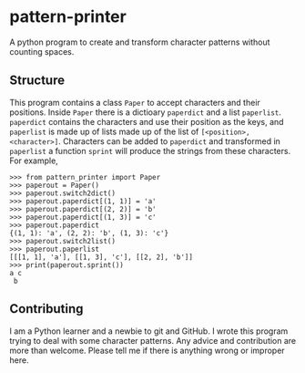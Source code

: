# pattern-printer
A python program to create and transform character patterns without counting spaces.

## Structure
This program contains a class `Paper` to accept characters and their positions. Inside `Paper` there is a dictioary `paperdict` and a list `paperlist`. `paperdict` contains the characters and use their position as the keys, and `paperlist` is made up of lists made up of the list of `[<position>, <character>]`. Characters can be added to `paperdict` and transformed in `paperlist` a function `sprint` will produce the strings from these characters.
For example,
```
>>> from pattern_printer import Paper
>>> paperout = Paper()
>>> paperout.switch2dict()
>>> paperout.paperdict[(1, 1)] = 'a'
>>> paperout.paperdict[(2, 2)] = 'b'
>>> paperout.paperdict[(1, 3)] = 'c'
>>> paperout.paperdict
{(1, 1): 'a', (2, 2): 'b', (1, 3): 'c'}
>>> paperout.switch2list()
>>> paperout.paperlist
[[[1, 1], 'a'], [[1, 3], 'c'], [[2, 2], 'b']]
>>> print(paperout.sprint())
a c
 b
```
## Contributing
 I am a Python learner and a newbie to git and GitHub. I wrote this program trying to deal with some character patterns. Any advice and contribution are more than welcome. Please tell me if there is anything wrong or improper here.
